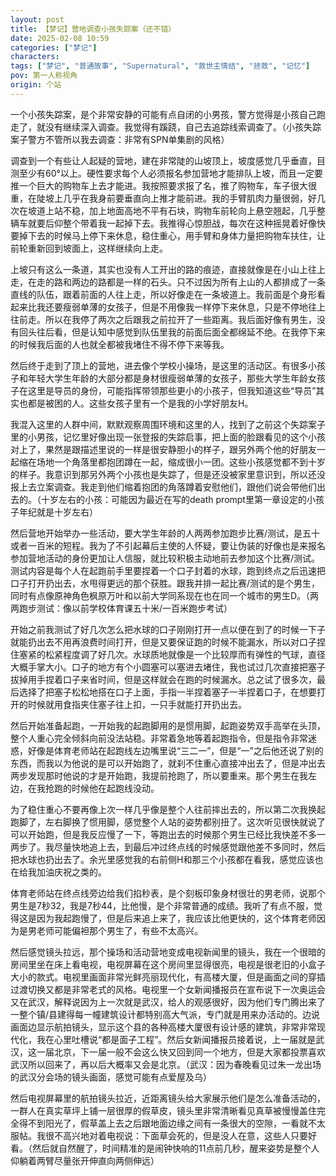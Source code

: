 ```yaml
---
layout: post
title: 【梦记】营地调查小孩失踪案（还不错）
date: 2025-02-08 10:59
categories: ["梦记"]
characters: 
tags: ["梦记", "普通故事", "Supernatural", "救世主情结", "拯救", "记忆"]
pov: 第一人称视角
origin: 个站
---
```


一个小孩失踪案，是个非常安静的可能有点自闭的小男孩，警方觉得是小孩自己跑走了，就没有继续深入调查。我觉得有蹊跷，自己去追踪线索调查了。（小孩失踪案子警方不管所以我去调查：非常有SPN单集剧的风格）

调查到一个有些让人起疑的营地，建在非常陡的山坡顶上，坡度感觉几乎垂直，目测至少有60°以上。硬性要求每个人必须报名参加营地才能排队上坡，而且一定要推一个巨大的购物车上去才能进。我按照要求报了名，推了购物车，车子很大很重，在陡坡上几乎在我身前要垂直向上推才能前进。我的手臂肌肉力量很弱，好几次在坡道上站不稳，加上地面高地不平有石块，购物车前轮向上悬空翘起，几乎整辆车就要后仰整个带着我一起掉下去。我推得心惊胆战，每次在这种摇晃着好像快要掉下去的时候马上停下来休息，稳住重心，用手臂和身体力量把购物车扶住，让前轮重新回到坡面上，这样继续向上走。

上坡只有这么一条道，其实也没有人工开出的路的痕迹，直接就像是在小山上往上走，在走的路和两边的路都是一样的石头。只不过因为所有上山的人都排成了一条直线的队伍，跟着前面的人往上走，所以好像走在一条坡道上。我前面是个身形看起来比我还要瘦弱单薄的女孩子，但是不用像我一样停下来休息，只是不停地往上往前走。所以在我停了两次之后跟我之前拉开了一些距离。我后面好像有男生，没有回头往后看，但是认知中感觉到队伍里我的前面后面全都绵延不绝。在我停下来的时候我后面的人也就全都被我堵住不得不停下来等我。

然后终于走到了顶上的营地，进去像个学校小操场，是这里的活动区。有很多小孩子和年轻大学生年龄的大部分都是身材很瘦弱单薄的女孩子，那些大学生年龄女孩子在这里是导员的身份，可能指挥带领那些更小的小孩子，但我知道这些“导员”其实也都是被困的人。这些女孩子里有一个是我的小学好朋友H。

我混入这里的人群中间，默默观察周围环境和这里的人，找到了之前这个失踪案子里的小男孩，记忆里好像出现一张登报的失踪启事，把上面的脸跟看见的这个小孩对上了，果然是跟描述里说的一样是很安静胆小的样子，跟另外两个他的好朋友一起缩在场地一个角落里都抱团蹲在一起，缩成很小一团。这些小孩感觉都不到十岁的样子。我意识到那另外两个小孩也是失踪了，但是还没被家里意识到，所以还没报上去立案调查。我走到他们缩着抱团的角落蹲着安慰他们，跟他们说会带他们出去的。（十岁左右的小孩：可能因为最近在写的death prompt里第一章设定的小孩子年纪就是十岁左右）

然后营地开始举办一些活动，要大学生年龄的人两两参加跑步比赛/测试，是五十或者一百米的短程。我为了不引起幕后主使的人怀疑，要让伪装的好像也是来报名参加营地活动的身份更加让人信服，就比较积极主动地前去参加这个比赛/测试。测试内容是每个人在起跑前手里要捏着一个口子封着的水球，跑到终点之后迅速把口子打开扔出去，水甩得更远的那个获胜。跟我并排一起比赛/测试的是个男生，同时有点像原神角色枫原万叶和以前大学同系现在也在同一个城市的男生D。（两两跑步测试：像以前学校体育课五十米/一百米跑步考试）

开始之前我测试了好几次怎么把水球的口子刚刚打开一点以便在到了的时候一下子就能扔出去不用再浪费时间打开，但是又要保证跑的时候不能漏水，所以对口子捏住塞紧的松紧程度调了好几次。水球质地就像是一个比较厚而有弹性的气球，直径大概手掌大小。口子的地方有个小圆塞可以塞进去堵住，我也试过几次直接把塞子拔掉用手捏着口子来省时间，但是这样就会在跑的时候漏水。总之试了很多次，最后选择了把塞子松松地搭在口子上面，手指一半捏着塞子一半捏着口子，在想要打开的时候就用食指夹住塞子往上扣，一只手就能打开扔出去。

然后开始准备起跑，一开始我的起跑脚用的是惯用脚，起跑姿势双手高举在头顶，整个人重心完全倾斜向前没法站稳。非常着急地等着起跑指令，但是指令非常迷惑，好像是体育老师站在起跑线左边嘴里说“三二一”，但是“一”之后他还说了别的东西，而我以为他说的是可以开始跑了，就刹不住重心直接冲出去了，但是冲出去两步发现那时他说的才是开始跑，我提前抢跑了，所以要重来。那个男生在我左边，在我抢跑的时候他在起跑线没动。

为了稳住重心不要再像上次一样几乎像是整个人往前摔出去的，所以第二次我换起跑脚了，左右脚换了惯用脚，感觉整个人站的姿势都别扭了。这次听见很快就说了可以开始跑，但是我反应慢了一下，等跑出去的时候那个男生已经比我快差不多一两步了。我尽量快地追上去，到最后冲过终点线的时候感觉跟他差不多同时，然后把水球也扔出去了。余光里感觉我的右前侧H和那三个小孩都在看我，感觉应该也在给我加油庆祝之类的。

体育老师站在终点线旁边给我们掐秒表，是个刻板印象身材很壮的男老师，说那个男生是7秒32，我是7秒44，比他慢，是个非常普通的成绩。我听了有点不服，觉得这是因为我起跑慢了，但是后来追上来了，我应该比他更快的，这个体育老师因为是男老师可能偏袒那个男生了，有些不太高兴。

然后感觉镜头拉远，那个操场和活动营地变成电视新闻里的镜头，我在一个很暗的房间里坐在床上看电视，电视屏幕在这个房间里显得很亮，电视是很老旧的小盒子大小的款式。电视里画面非常光鲜亮丽现代化，有高楼大厦，但是画面之间的穿插过渡切换又都是非常老式的风格。电视里一个女新闻播报员在宣布说下一次奥运会又在武汉，解释说因为上一次就是武汉，给人的观感很好，因为他们专门腾出来了一整个镇/县建得每一幢建筑设计都特别高大气派，专门就是用来办活动的。边说画面边显示航拍镜头，显示这个县的各种高楼大厦很有设计感的建筑，非常非常现代化，我在心里吐槽说“都是面子工程”。然后女新闻播报员接着说，上一届就是武汉，这一届北京，下一届一般不会这么快又回到同一个地方，但是大家都投票喜欢武汉所以回来了，再以后大概率又会是北京。（武汉：因为春晚看见过朱一龙出场的武汉分会场的镜头画面，感觉可能有点爱屋及乌）

然后电视屏幕里的航拍镜头拉近，近距离镜头给大家展示他们是怎么准备活动的，一群人在真实草坪上铺一层很厚的假草皮，镜头里非常清晰看见真草被慢慢盖住完全得不到阳光了，假草盖上去之后跟地面边缘之间有一条很大的空隙，一看就不太服帖。我很不高兴地对着电视说：下面草会死的，但是没人在意，这些人只要好看。（然后就自然醒了，时间精准的是闹钟快响的11点前几秒，醒来姿势是整个人仰躺着两臂尽量张开伸直向两侧伸远）


